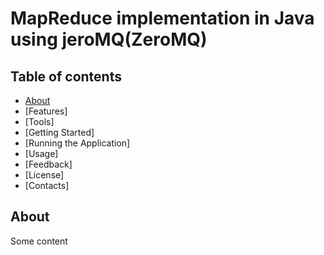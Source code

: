 # MapReduce implementation in Java using jeroMQ(ZeroMQ)

## Table of contents
* [About](#About)
* [Features]
* [Tools]
* [Getting Started]
* [Running the Application]
* [Usage]
* [Feedback]
* [License]
* [Contacts]

## About
Some content
